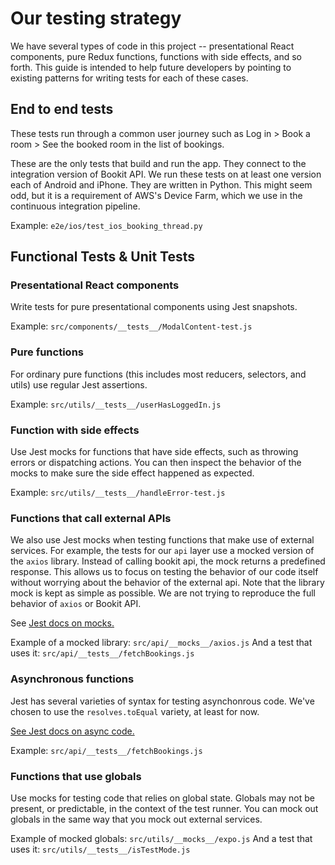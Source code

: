 # Our testing strategy

We have several types of code in this project -- presentational React components, pure Redux functions, functions with side effects, and so forth. This guide is intended to help future developers by pointing to existing patterns for writing tests for each of these cases.



## End to end tests

These tests run through a common user journey such as Log in > Book a room > See the booked room in the list of bookings.

These are the only tests that build and run the app. They connect to the integration version of Bookit API. We run these tests on at least one version each of Android and iPhone. They are written in Python. This might seem odd, but it is a requirement of AWS's Device Farm, which we use in the continuous integration pipeline.

Example: `e2e/ios/test_ios_booking_thread.py`



## Functional Tests & Unit Tests

### Presentational React components
Write tests for pure presentational components using Jest snapshots.

Example: `src/components/__tests__/ModalContent-test.js`


### Pure functions
For ordinary pure functions (this includes most reducers, selectors, and utils) use regular Jest assertions.

Example: `src/utils/__tests__/userHasLoggedIn.js`


### Function with side effects
Use Jest mocks for functions that have side effects, such as throwing errors or dispatching actions. You can then inspect the behavior of the mocks to make sure the side effect happened as expected.

Example: `src/utils/__tests__/handleError-test.js`


### Functions that call external APIs
We also use Jest mocks when testing functions that make use of external services. For example, the tests for our `api` layer use a mocked version of the `axios` library. Instead of calling bookit api, the mock returns a predefined response. This allows us to focus on testing the behavior of our code itself without worrying about the behavior of the external api. Note that the library mock is kept as simple as possible. We are not trying to reproduce the full behavior of `axios` or Bookit API.

See [Jest docs on mocks.](https://facebook.github.io/jest/docs/en/mock-functions.html)

Example of a mocked library: `src/api/__mocks__/axios.js`
And a test that uses it: `src/api/__tests__/fetchBookings.js`


### Asynchronous functions
Jest has several varieties of syntax for testing asynchonrous code. We've chosen to use the `resolves.toEqual` variety, at least for now.

[See Jest docs on async code.](https://facebook.github.io/jest/docs/en/asynchronous.html#content)

Example: `src/api/__tests__/fetchBookings.js`


### Functions that use globals
Use mocks for testing code that relies on global state. Globals may not be present, or predictable, in the context of the test runner. You can mock out globals in the same way that you mock out external services.

Example of mocked globals: `src/utils/__mocks__/expo.js`
And a test that uses it: `src/utils/__tests__/isTestMode.js`

